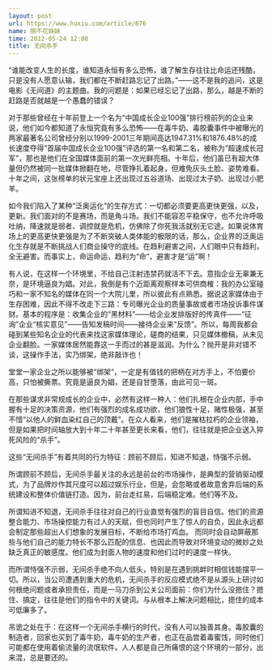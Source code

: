 ```yaml
---
layout: post
url: https://www.huxiu.com/article/676
name: 脱不花妹妹
time: 2012-05-24 12:08
title: 无间杀手
---
```

“谁能改变人生的长度，谁知道永恒有多么恐怖，谁了解生存往往比命运还残酷，只是没有人愿意认输，我们都在不断赶路忘记了出路。”——这不是我的追问，这是电影《无间道》的主题曲。我的问题是：如果已经忘记了出路，那么，越是不断的赶路是否就越是一个愚蠢的错误？

对于那些曾经在十年前登上一个名为“中国成长企业100强”排行榜前列的企业来说，他们如今都知道了永恒究竟有多么恐怖——在毒牛奶、毒胶囊事件中被曝光的两家最著名公司曾经分别以1999-2001三年期间高达1947.31%和1876.48%的成长速度夺得“首届中国成长企业100强”评选的第一名和第二名，被称为“超速成长冠军”，那也是他们在全国媒体面前的第一次光鲜亮相。十年后，他们虽已有超大体量但仍然被同一批媒体掀翻在地，尽管挣扎着起身，但难免灰头土脸、姿势难看。十年之间，这张榜单的状元宝座上还出现过五谷道场、出现过太子奶、出现过小肥羊。

如今我们陷入了某种“泛奥运化”的生存方式：一切都必须要更高更快更强，以及，更新。我们面对的不是赛场，而是角斗场。我们不能容忍平稳保守，也不允许呼吸吐纳，降速就是弱者、调控就是危机，仿佛除了你死我活就别无它途。如果说体育场上的更高更快更强是为了不断突破人类体能的极限的话，那么，企业界的泛奥运化生存就是不断挑战人们商业操守的底线。在趋利避害之间，人们眼中只有趋利，全无避害。而事实上，命运命运，趋利为“命”，避害才是“运”啊！

有人说，在这样一个环境里，不给自己注射违禁药就活不下去。意指企业无辜兼无奈，是环境逼良为娼。对此，我倒是有个近距离观察样本可供商榷：我的办公室碰巧和一家不知名的媒体在同一个大院儿里，所以彼此有点熟悉。据说这家媒体由于生存困难，因此不得不改走下三路：专司曝光企业的质量事故或者市场投诉事件谋财。基本的程序是：收集企业的“黑材料”——给企业发排版好的传真件——“征询”企业“核实意见”——告知发稿时间——接待企业来“反馈”。所以，每周我都会碰到某些知名企业的代表来找这家媒体理论，磋商的结果，只见媒体撤稿，从未见企业翻脸。一家媒体居然能靠这一手而过的甚是滋润。为什么？抛开是非对错不谈，这操作手法，实乃绑架，绝非敲诈也！

堂堂一家企业之所以能够被“绑架”，一定是有值钱的把柄在对方手上，不怕要价高，只怕被撕票。究竟是逼良为娼，还是自甘堕落，由此可见一斑。

在那些谋求非常规成长的企业中，必然有这样一种人：他们扎根在企业内部，手中握有十足的决策资源，他们有强烈的成名成功欲，他们狼性十足，赌性极强，甚至不惜“以他人的鲜血染红自己的顶戴”。在众人看来，他们是摧枯拉朽的企业领袖，但是如果把时间轴放大到十年二十年甚至更长来看，他们，往往就是把企业送入猝死风险的“杀手”。

这些“无间杀手”有着共同的行为特征：顾前不顾后，知进不知退，恃强不示弱。

所谓顾前不顾后，无间杀手最关注的永远是前台的市场操作，是典型的营销驱动模式，为了品牌炒作其尺度可以超过娱乐行业，但是，会忽略或者故意舍弃后端的系统建设和整体价值链打造。因为，前台走红易，后端稳定难。他们等不及。

所谓知进不知退，无间杀手往往对自己的行业直觉有强烈的盲目自信。他们的资源整合能力、市场操控能力有过人的天赋，但也同时产生了惊人的自负，因此永远都会制定那些超出人们想象的发展目标，不断给市场打鸡血。 而同时会自动屏蔽那些与他们自己的能力特长不那么匹配的信息、也因此而导致对环境变动的微妙之处缺乏真正的敏感度。他们成为封面人物的速度和他们过时的速度一样快。

而所谓恃强不示弱，无间杀手绝不向人低头，特别是在遇到挑衅时相信钱能摆平一切。所以，当公司遭遇到重大的危机，无间杀手的反应模式绝不是从源头上研讨如何根绝问题或者承担责任，而是一马刀杀到公关公司面前：你们为什么没摁住？摁住、搞定，往往是他们的指令中的关键词。与从根本上解决问题相比，摁住的成本可低廉多了。

吊诡之处在于：在这样一个无间杀手横行的时代，没有人可以独善其身。毒胶囊的制造者，回家也买到了毒牛奶，毒牛奶的生产者，也正在品尝着毒蜜饯，同时他们可能都在使用着偷流量的流氓软件。人人都是自己所痛恨的这个环境的一部分，出来混，总是要还的。

